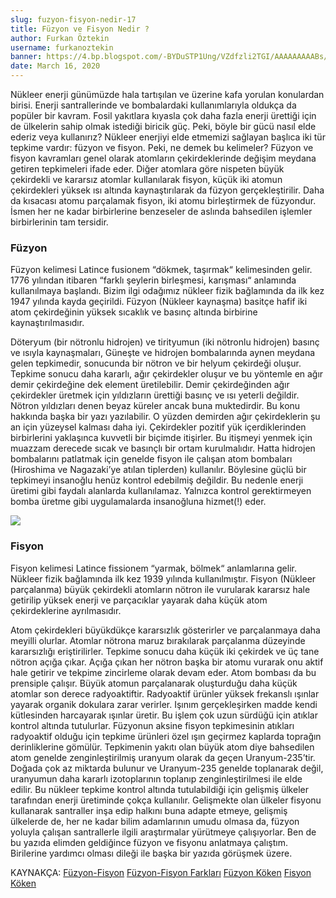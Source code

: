 ```yaml
---
slug: fuzyon-fisyon-nedir-17
title: Füzyon ve Fisyon Nedir ?
author: Furkan Öztekin
username: furkanoztekin
banner: https://4.bp.blogspot.com/-BYDuSTP1Ung/VZdfzli2TGI/AAAAAAAAABs/yqlSOI4b7ck/s1600/atom-3d-hd-wallpaper-1920x1200-1153.jpg
date: March 16, 2020
---
```


Nükleer enerji günümüzde hala tartışılan ve üzerine kafa yorulan konulardan birisi. Enerji santrallerinde ve bombalardaki kullanımlarıyla oldukça da popüler bir kavram. Fosil yakıtlara kıyasla çok daha fazla enerji ürettiği için de ülkelerin sahip olmak istediği biricik güç. Peki, böyle bir gücü nasıl elde ederiz veya kullanırız? Nükleer enerjiyi elde etmemizi sağlayan başlıca iki tür tepkime vardır: füzyon ve fisyon. Peki, ne demek bu kelimeler? Füzyon ve fisyon kavramları genel olarak atomların çekirdeklerinde değişim meydana getiren tepkimeleri ifade eder. Diğer atomlara göre nispeten büyük çekirdekli ve kararsız atomlar kullanılarak fisyon, küçük iki atomun çekirdekleri yüksek ısı altında kaynaştırılarak da füzyon gerçekleştirilir. Daha da kısacası atomu parçalamak fisyon, iki atomu birleştirmek de füzyondur. İsmen her ne kadar birbirlerine benzeseler de aslında bahsedilen işlemler birbirlerinin tam tersidir. 
### Füzyon
Füzyon kelimesi Latince fusionem “dökmek, taşırmak“ kelimesinden gelir. 1776 yılından itibaren “farklı şeylerin birleşmesi, karışması“ anlamında kullanılmaya başlandı. Bizim ilgi odağımız nükleer fizik bağlamında da ilk kez 1947 yılında kayda geçirildi. Füzyon (Nükleer kaynaşma) basitçe hafif iki atom çekirdeğinin yüksek sıcaklık ve basınç altında birbirine kaynaştırılmasıdır. 

Döteryum (bir nötronlu hidrojen) ve tirityumun (iki nötronlu hidrojen) basınç ve ısıyla kaynaşmaları, Güneşte ve hidrojen bombalarında aynen meydana gelen tepkimedir, sonucunda bir nötron ve bir helyum çekirdeği oluşur. Tepkime sonucu daha kararlı, ağır çekirdekler oluşur ve bu yöntemle en ağır demir çekirdeğine dek element üretilebilir. Demir çekirdeğinden ağır çekirdekler üretmek için yıldızların ürettiği basınç ve ısı yeterli değildir. Nötron yıldızları denen beyaz küreler ancak buna muktedirdir. Bu konu hakkında başka bir yazı yazılabilir. O yüzden demirden ağır çekirdeklerin şu an için yüzeysel kalması daha iyi. Çekirdekler pozitif yük içerdiklerinden birbirlerini yaklaşınca kuvvetli bir biçimde itişirler.  Bu itişmeyi yenmek için muazzam derecede sıcak ve basınçlı bir ortam kurulmalıdır. Hatta hidrojen bombalarını patlatmak için genelde fisyon ile çalışan atom bombaları (Hiroshima ve Nagazaki’ye atılan tiplerden) kullanılır. Böylesine güçlü bir tepkimeyi insanoğlu henüz kontrol edebilmiş değildir. Bu nedenle enerji üretimi gibi faydalı alanlarda kullanılamaz. Yalnızca kontrol gerektirmeyen bomba üretme gibi uygulamalarda insanoğluna hizmet(!) eder. 

![](https://www.universetoday.com/wp-content/uploads/2010/01/fusion.jpg)

### Fisyon
Fisyon kelimesi Latince fissionem “yarmak, bölmek“ anlamlarına gelir. Nükleer fizik bağlamında ilk kez 1939 yılında kullanılmıştır. Fisyon (Nükleer parçalanma) büyük çekirdekli atomların nötron ile vurularak kararsız hale getirilip yüksek enerji ve parçacıklar yayarak daha küçük atom çekirdeklerine ayrılmasıdır. 

Atom çekirdekleri büyükdükçe kararsızlık gösterirler ve parçalanmaya daha meyilli olurlar. Atomlar nötrona maruz bırakılarak parçalanma düzeyinde kararsızlığı eriştirilirler. Tepkime sonucu daha küçük iki çekirdek ve üç tane nötron açığa çıkar. Açığa çıkan her nötron başka bir atomu vurarak onu aktif hale getirir ve tekpime zincirleme olarak devam eder. Atom bombası da bu prensiple çalışır. Büyük atomun parçalanarak oluşturduğu daha küçük atomlar son derece radyoaktiftir. Radyoaktif ürünler yüksek frekanslı ışınlar yayarak organik dokulara zarar verirler. Işınım gerçekleşirken madde kendi kütlesinden harcayarak ışınlar üretir. Bu işlem çok uzun sürdüğü için atıklar kontrol altında tutulurlar. Füzyonun aksine fisyon tepkimesinin atıkları radyoaktif olduğu için tepkime ürünleri özel ışın geçirmez kaplarda toprağın derinliklerine gömülür. Tepkimenin yakıtı olan büyük atom diye bahsedilen atom genelde zenginleştirilmiş uranyum olarak da geçen Uranyum-235’tir. Doğada çok az miktarda bulunur ve Uranyum-235 genelde toplanarak değil, uranyumun daha kararlı izotoplarının toplanıp zenginleştirilmesi ile elde edilir. Bu nükleer tepkime kontrol altında tutulabildiği için gelişmiş ülkeler tarafından enerji üretiminde çokça kullanılır. 
Gelişmekte olan ülkeler fisyonu kullanarak santraller inşa edip halkını buna adapte etmeye, gelişmiş ülkelerde de, her ne kadar bilim adamlarının umudu olmasa da, füzyon yoluyla çalışan santrallerle ilgili araştırmalar yürütmeye çalışıyorlar. Ben de bu yazıda elimden geldiğince füzyon ve fisyonu anlatmaya çalıştım. Birilerine yardımcı olması dileği ile başka bir yazıda görüşmek üzere.








KAYNAKÇA:
[Füzyon-Fisyon](https://fizikolog.net/fizik_ansiklopedisi/fisyon_fuzyon.html)
[Füzyon-Fisyon Farkları](https://nuclear.duke-energy.com/2013/01/30/fission-vs-fusion-whats-the-difference/)
[Füzyon Köken](https://www.etymonline.com/word/fusion?ref=etymonline_crossreference)
[Fisyon Köken](https://www.etymonline.com/word/fission#etymonline_v_5976)